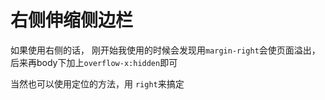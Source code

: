 # 右侧伸缩侧边栏

如果使用右侧的话，
刚开始我使用的时候会发现用`margin-right`会使页面溢出，
后来再body下加上`overflow-x:hidden`即可

当然也可以使用定位的方法，用  `right`来搞定